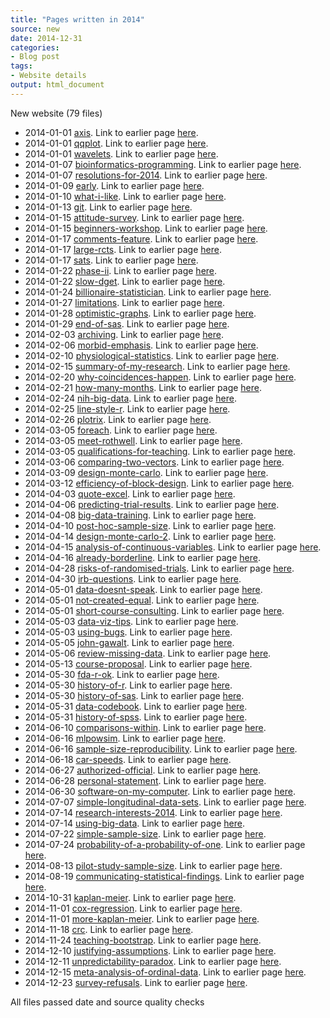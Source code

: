 ```yaml
---
title: "Pages written in 2014"
source: new
date: 2014-12-31
categories:
- Blog post
tags:
- Website details
output: html_document
---
```

New website (79 files)

+ 2014-01-01 [axis](http://new.pmean.com/axis/). Link to earlier page [here](http://www.pmean.com/axis.html).  
+ 2014-01-01 [qqplot](http://new.pmean.com/qqplot/). Link to earlier page [here](http://www.pmean.com/qqplot.html).  
+ 2014-01-01 [wavelets](http://new.pmean.com/wavelets/). Link to earlier page [here](http://www.pmean.com/wavelets.html).  
+ 2014-01-07 [bioinformatics-programming](http://new.pmean.com/bioinformatics-programming/). Link to earlier page [here](http://blog.pmean.com/bioinformatics-programming/).  
+ 2014-01-07 [resolutions-for-2014](http://new.pmean.com/resolutions-for-2014/). Link to earlier page [here](http://blog.pmean.com/resolutions-for-2014/).  
+ 2014-01-09 [early](http://new.pmean.com/early/). Link to earlier page [here](http://blog.pmean.com/early/).  
+ 2014-01-10 [what-i-like](http://new.pmean.com/what-i-like/). Link to earlier page [here](http://blog.pmean.com/what-i-like/).  
+ 2014-01-13 [git](http://new.pmean.com/git/). Link to earlier page [here](http://blog.pmean.com/git/).  
+ 2014-01-15 [attitude-survey](http://new.pmean.com/attitude-survey/). Link to earlier page [here](http://blog.pmean.com/attitude-survey/).  
+ 2014-01-15 [beginners-workshop](http://new.pmean.com/beginners-workshop/). Link to earlier page [here](http://blog.pmean.com/beginners-workshop/).  
+ 2014-01-17 [comments-feature](http://new.pmean.com/comments-feature/). Link to earlier page [here](http://blog.pmean.com/comments-feature/).  
+ 2014-01-17 [large-rcts](http://new.pmean.com/large-rcts/). Link to earlier page [here](http://blog.pmean.com/large-rcts/).  
+ 2014-01-17 [sats](http://new.pmean.com/sats/). Link to earlier page [here](http://blog.pmean.com/sats/).  
+ 2014-01-22 [phase-ii](http://new.pmean.com/phase-ii/). Link to earlier page [here](http://blog.pmean.com/phase-ii/).  
+ 2014-01-22 [slow-dget](http://new.pmean.com/slow-dget/). Link to earlier page [here](http://blog.pmean.com/slow-dget/).  
+ 2014-01-24 [billionaire-statistician](http://new.pmean.com/billionaire-statistician/). Link to earlier page [here](http://blog.pmean.com/billionaire-statistician/).  
+ 2014-01-27 [limitations](http://new.pmean.com/limitations/). Link to earlier page [here](http://blog.pmean.com/limitations/).  
+ 2014-01-28 [optimistic-graphs](http://new.pmean.com/optimistic-graphs/). Link to earlier page [here](http://blog.pmean.com/optimistic-graphs/).  
+ 2014-01-29 [end-of-sas](http://new.pmean.com/end-of-sas/). Link to earlier page [here](http://blog.pmean.com/end-of-sas/).  
+ 2014-02-03 [archiving](http://new.pmean.com/archiving/). Link to earlier page [here](http://blog.pmean.com/archiving/).  
+ 2014-02-06 [morbid-emphasis](http://new.pmean.com/morbid-emphasis/). Link to earlier page [here](http://blog.pmean.com/morbid-emphasis/).  
+ 2014-02-10 [physiological-statistics](http://new.pmean.com/physiological-statistics/). Link to earlier page [here](http://blog.pmean.com/physiological-statistics/).  
+ 2014-02-15 [summary-of-my-research](http://new.pmean.com/summary-of-my-research/). Link to earlier page [here](http://blog.pmean.com/summary-of-my-research/).  
+ 2014-02-20 [why-coincidences-happen](http://new.pmean.com/why-coincidences-happen/). Link to earlier page [here](http://blog.pmean.com/why-coincidences-happen/).  
+ 2014-02-21 [how-many-months](http://new.pmean.com/how-many-months/). Link to earlier page [here](http://blog.pmean.com/how-many-months/).  
+ 2014-02-24 [nih-big-data](http://new.pmean.com/nih-big-data/). Link to earlier page [here](http://blog.pmean.com/nih-big-data/).  
+ 2014-02-25 [line-style-r](http://new.pmean.com/line-style-r/). Link to earlier page [here](http://blog.pmean.com/line-style-r/).  
+ 2014-02-26 [plotrix](http://new.pmean.com/plotrix/). Link to earlier page [here](http://blog.pmean.com/plotrix/).  
+ 2014-03-05 [foreach](http://new.pmean.com/foreach/). Link to earlier page [here](http://blog.pmean.com/foreach/).  
+ 2014-03-05 [meet-rothwell](http://new.pmean.com/meet-rothwell/). Link to earlier page [here](http://blog.pmean.com/meet-rothwell/).  
+ 2014-03-05 [qualifications-for-teaching](http://new.pmean.com/qualifications-for-teaching/). Link to earlier page [here](http://blog.pmean.com/qualifications-for-teaching/).  
+ 2014-03-06 [comparing-two-vectors](http://new.pmean.com/comparing-two-vectors/). Link to earlier page [here](http://blog.pmean.com/comparing-two-vectors/).  
+ 2014-03-09 [design-monte-carlo](http://new.pmean.com/design-monte-carlo/). Link to earlier page [here](http://blog.pmean.com/design-monte-carlo/).  
+ 2014-03-12 [efficiency-of-block-design](http://new.pmean.com/efficiency-of-block-design/). Link to earlier page [here](http://blog.pmean.com/efficiency-of-block-design/).  
+ 2014-04-03 [quote-excel](http://new.pmean.com/quote-excel/). Link to earlier page [here](http://blog.pmean.com/quote-excel/).  
+ 2014-04-06 [predicting-trial-results](http://new.pmean.com/predicting-trial-results/). Link to earlier page [here](http://blog.pmean.com/predicting-trial-results/).  
+ 2014-04-08 [big-data-training](http://new.pmean.com/big-data-training/). Link to earlier page [here](http://blog.pmean.com/big-data-training/).  
+ 2014-04-10 [post-hoc-sample-size](http://new.pmean.com/post-hoc-sample-size/). Link to earlier page [here](http://blog.pmean.com/post-hoc-sample-size/).  
+ 2014-04-14 [design-monte-carlo-2](http://new.pmean.com/design-monte-carlo-2/). Link to earlier page [here](http://blog.pmean.com/design-monte-carlo-2/).  
+ 2014-04-15 [analysis-of-continuous-variables](http://new.pmean.com/analysis-of-continuous-variables/). Link to earlier page [here](http://blog.pmean.com/analysis-of-continuous-variables/).  
+ 2014-04-16 [already-borderline](http://new.pmean.com/already-borderline/). Link to earlier page [here](http://blog.pmean.com/already-borderline/).  
+ 2014-04-28 [risks-of-randomised-trials](http://new.pmean.com/risks-of-randomised-trials/). Link to earlier page [here](http://blog.pmean.com/risks-of-randomised-trials/).  
+ 2014-04-30 [irb-questions](http://new.pmean.com/irb-questions/). Link to earlier page [here](http://blog.pmean.com/irb-questions/).  
+ 2014-05-01 [data-doesnt-speak](http://new.pmean.com/data-doesnt-speak/). Link to earlier page [here](http://blog.pmean.com/data-doesnt-speak/).  
+ 2014-05-01 [not-created-equal](http://new.pmean.com/not-created-equal/). Link to earlier page [here](http://blog.pmean.com/not-created-equal/).  
+ 2014-05-01 [short-course-consulting](http://new.pmean.com/short-course-consulting/). Link to earlier page [here](http://blog.pmean.com/short-course-consulting/).  
+ 2014-05-03 [data-viz-tips](http://new.pmean.com/data-viz-tips/). Link to earlier page [here](http://blog.pmean.com/8-tips/).  
+ 2014-05-03 [using-bugs](http://new.pmean.com/using-bugs/). Link to earlier page [here](http://blog.pmean.com/using-bugs/).  
+ 2014-05-05 [john-gawalt](http://new.pmean.com/john-gawalt/). Link to earlier page [here](http://blog.pmean.com/john-gawalt/).  
+ 2014-05-06 [review-missing-data](http://new.pmean.com/review-missing-data/). Link to earlier page [here](http://blog.pmean.com/review-missing-data/).  
+ 2014-05-13 [course-proposal](http://new.pmean.com/course-proposal/). Link to earlier page [here](http://blog.pmean.com/course-proposal/).  
+ 2014-05-30 [fda-r-ok](http://new.pmean.com/fda-r-ok/). Link to earlier page [here](http://blog.pmean.com/fda-r-ok/).  
+ 2014-05-30 [history-of-r](http://new.pmean.com/history-of-r/). Link to earlier page [here](http://blog.pmean.com/history-of-r/).  
+ 2014-05-30 [history-of-sas](http://new.pmean.com/history-of-sas/). Link to earlier page [here](http://blog.pmean.com/history-of-sas/).  
+ 2014-05-31 [data-codebook](http://new.pmean.com/data-codebook/). Link to earlier page [here](http://blog.pmean.com/data-codebook/).  
+ 2014-05-31 [history-of-spss](http://new.pmean.com/history-of-spss/). Link to earlier page [here](http://blog.pmean.com/history-of-spss/).  
+ 2014-06-10 [comparisons-within](http://new.pmean.com/comparisons-within/). Link to earlier page [here](http://blog.pmean.com/comparisons-within/).  
+ 2014-06-16 [mlpowsim](http://new.pmean.com/mlpowsim/). Link to earlier page [here](http://blog.pmean.com/mlpowsim/).  
+ 2014-06-16 [sample-size-reproducibility](http://new.pmean.com/sample-size-reproducibility/). Link to earlier page [here](http://blog.pmean.com/sample-size-reproducibility/).  
+ 2014-06-18 [car-speeds](http://new.pmean.com/car-speeds/). Link to earlier page [here](http://blog.pmean.com/car-speeds/).  
+ 2014-06-27 [authorized-official](http://new.pmean.com/authorized-official/). Link to earlier page [here](http://blog.pmean.com/authorized-official/).  
+ 2014-06-28 [personal-statement](http://new.pmean.com/personal-statement/). Link to earlier page [here](http://blog.pmean.com/personal-statement/).  
+ 2014-06-30 [software-on-my-computer](http://new.pmean.com/software-on-my-computer/). Link to earlier page [here](http://www.pmean.com/software.html).  
+ 2014-07-07 [simple-longitudinal-data-sets](http://new.pmean.com/simple-longitudinal-data-sets/). Link to earlier page [here](http://blog.pmean.com/simple-longitudinal-data-sets/).  
+ 2014-07-14 [research-interests-2014](http://new.pmean.com/research-interests-2014/). Link to earlier page [here](http://blog.pmean.com/research-interests/).  
+ 2014-07-14 [using-big-data](http://new.pmean.com/using-big-data/). Link to earlier page [here](http://blog.pmean.com/using-big-data/).  
+ 2014-07-22 [simple-sample-size](http://new.pmean.com/simple-sample-size/). Link to earlier page [here](http://blog.pmean.com/simple-sample-size/).  
+ 2014-07-24 [probability-of-a-probability-of-one](http://new.pmean.com/probability-of-a-probability-of-one/). Link to earlier page [here](http://blog.pmean.com/probability-of-a-probability-of-one/).  
+ 2014-08-13 [pilot-study-sample-size](http://new.pmean.com/pilot-study-sample-size/). Link to earlier page [here](http://blog.pmean.com/pilot-study-sample-size/).  
+ 2014-08-19 [communicating-statistical-findings](http://new.pmean.com/communicating-statistical-findings/). Link to earlier page [here](http://blog.pmean.com/communicating-statistical-findings/).  
+ 2014-10-31 [kaplan-meier](http://new.pmean.com/kaplan-meier/). Link to earlier page [here](http://blog.pmean.com/kaplan-meier/).  
+ 2014-11-01 [cox-regression](http://new.pmean.com/cox-regression/). Link to earlier page [here](http://blog.pmean.com/cox-regression/).  
+ 2014-11-01 [more-kaplan-meier](http://new.pmean.com/more-kaplan-meier/). Link to earlier page [here](http://blog.pmean.com/more-kaplan-meier/).  
+ 2014-11-18 [crc](http://new.pmean.com/crc/). Link to earlier page [here](http://blog.pmean.com/crc/).  
+ 2014-11-24 [teaching-bootstrap](http://new.pmean.com/teaching-bootstrap/). Link to earlier page [here](http://blog.pmean.com/teaching-bootstrap/).  
+ 2014-12-10 [justifying-assumptions](http://new.pmean.com/justifying-assumptions/). Link to earlier page [here](http://blog.pmean.com/justifying-assumptions/).  
+ 2014-12-11 [unpredictability-paradox](http://new.pmean.com/unpredictability-paradox/). Link to earlier page [here](http://blog.pmean.com/unpredictability-paradox/).  
+ 2014-12-15 [meta-analysis-of-ordinal-data](http://new.pmean.com/meta-analysis-of-ordinal-data/). Link to earlier page [here](http://blog.pmean.com/meta-analysis-of-ordinal-data/).  
+ 2014-12-23 [survey-refusals](http://new.pmean.com/survey-refusals/). Link to earlier page [here](http://blog.pmean.com/survey-refusals/).  


All files passed date and source quality checks
